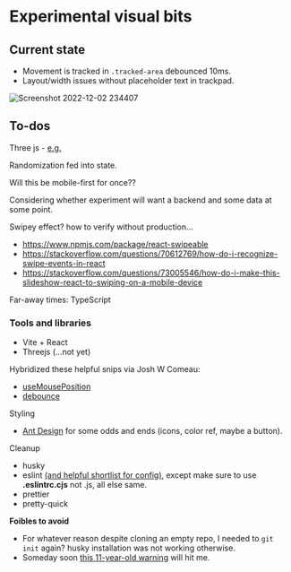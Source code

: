 # Experimental visual bits

## Current state
- Movement is tracked in `.tracked-area` debounced 10ms.
- Layout/width issues without placeholder text in trackpad.

![Screenshot 2022-12-02 234407](https://user-images.githubusercontent.com/102257735/205424124-3505ebce-971c-434a-bce1-494c80cc3060.png)


## To-dos

Three js - [e.g.](https://threejs.org/docs/index.html#manual/en/introduction/Creating-a-scene)

Randomization fed into state.


Will this be mobile-first for once??

Considering whether experiment will want a backend and some data at some point.


Swipey effect? how to verify without production...

- https://www.npmjs.com/package/react-swipeable
- https://stackoverflow.com/questions/70612769/how-do-i-recognize-swipe-events-in-react
- https://stackoverflow.com/questions/73005546/how-do-i-make-this-slideshow-react-to-swiping-on-a-mobile-device

Far-away times: TypeScript

### Tools and libraries

- Vite + React
- Threejs (...not yet)

Hybridized these helpful snips via Josh W Comeau:

- [useMousePosition](https://www.joshwcomeau.com/snippets/react-hooks/use-mouse-position/)
- [debounce](https://www.joshwcomeau.com/snippets/javascript/debounce/)

Styling

- [Ant Design](https://ant.design/) for some odds and ends (icons, color ref, maybe a button).

Cleanup

- husky
- eslint [(and helpful shortlist for config)](https://cathalmacdonnacha.com/setting-up-eslint-prettier-in-vitejs), except make sure to use **.eslintrc.cjs** not .js, all else same.
- prettier
- pretty-quick

**Foibles to avoid**

- For whatever reason despite cloning an empty repo, I needed to `git init` again? husky installation was not working otherwise.
- Someday soon [this 11-year-old warning](https://stackoverflow.com/questions/5834014/lf-will-be-replaced-by-crlf-in-git-what-is-that-and-is-it-important) will hit me.
